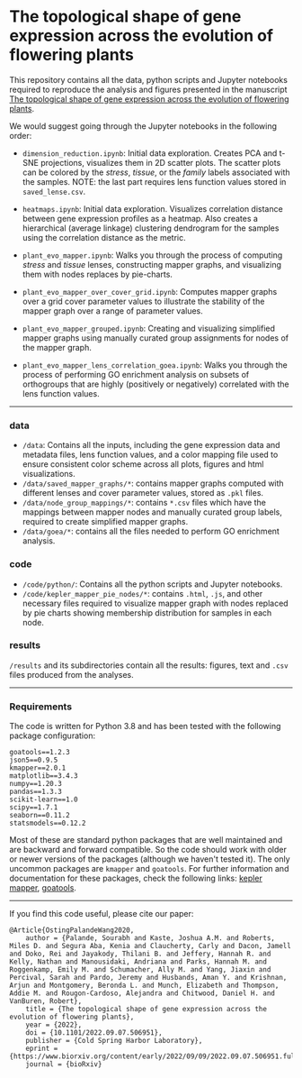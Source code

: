 # The topological shape of gene expression across the evolution of flowering plants

This repository contains all the data, python scripts and Jupyter notebooks required to reproduce the analysis and figures presented in the manuscript [The topological shape of gene expression across the evolution of flowering plants](https://www.biorxiv.org/content/10.1101/2022.09.07.506951v1).

We would suggest going through the Jupyter notebooks in the following order:

- `dimension_reduction.ipynb`: Initial data exploration. Creates PCA and t-SNE projections, visualizes them in 2D scatter plots. The scatter plots can be colored by the *stress*, *tissue*, or the *family* labels associated with the samples. NOTE: the last part requires lens function values stored in `saved_lense.csv`.

- `heatmaps.ipynb`: Initial data exploration. Visualizes correlation distance between gene expression profiles as a heatmap. Also creates a hierarchical (average linkage) clustering dendrogram for the samples using the correlation distance as the metric.

- `plant_evo_mapper.ipynb`: Walks you through the process of computing *stress* and *tissue* lenses, constructing mapper graphs, and visualizing them with nodes replaces by pie-charts.
- `plant_evo_mapper_over_cover_grid.ipynb`: Computes mapper graphs over a grid cover parameter values to illustrate the stability of the mapper graph over a range of parameter values.
- `plant_evo_mapper_grouped.ipynb`: Creating and visualizing simplified mapper graphs using manually curated group assignments for nodes of the mapper graph.
- `plant_evo_mapper_lens_correlation_goea.ipynb`: Walks you through the process of performing GO enrichment analysis on subsets of orthogroups that are highly (positively or negatively) correlated with the lens function values.

<hr>

### data
- `/data`: Contains all the inputs, including the gene expression data and metadata files, lens function values, and a color mapping file used to ensure consistent color scheme across all plots, figures and html visualizations.
- `/data/saved_mapper_graphs/*`: contains mapper graphs computed with different lenses and cover parameter values, stored as `.pkl` files.
- `/data/node_group_mappings/*`: contains `*.csv` files which have the mappings between mapper nodes and manually curated group labels, required to create simplified mapper graphs.
- `/data/goea/*`: contains all the files needed to perform GO enrichment analysis.

### code
- `/code/python/`: Contains all the python scripts and Jupyter notebooks.
- `/code/kepler_mapper_pie_nodes/*`: contains `.html`, `.js`, and other necessary files required to visualize mapper graph with nodes replaced by pie charts showing membership distribution for samples in each node.

### results
`/results` and its subdirectories contain all the results: figures, text and `.csv` files produced from the analyses.

<hr>

### Requirements
The code is written for Python 3.8 and has been tested with the following package configuration:

```
goatools==1.2.3
json5==0.9.5
kmapper==2.0.1
matplotlib==3.4.3
numpy==1.20.3
pandas==1.3.3
scikit-learn==1.0
scipy==1.7.1
seaborn==0.11.2
statsmodels==0.12.2
```

Most of these are standard python packages that are well maintained and are backward and forward compatible. So the code should work with older or newer versions of the packages (although we haven't tested it). The only uncommon packages are `kmapper` and `goatools`. For further information and documentation for these packages, check the following links: [kepler mapper](https://kepler-mapper.scikit-tda.org/en/latest/), [goatools](https://pypi.org/project/goatools/).

<hr>

If you find this code useful, please cite our paper:

```
@Article{OstingPalandeWang2020,
	author = {Palande, Sourabh and Kaste, Joshua A.M. and Roberts, Miles D. and Segura Aba, Kenia and Claucherty, Carly and Dacon, Jamell and Doko, Rei and Jayakody, Thilani B. and Jeffery, Hannah R. and Kelly, Nathan and Manousidaki, Andriana and Parks, Hannah M. and Roggenkamp, Emily M. and Schumacher, Ally M. and Yang, Jiaxin and Percival, Sarah and Pardo, Jeremy and Husbands, Aman Y. and Krishnan, Arjun and Montgomery, Beronda L. and Munch, Elizabeth and Thompson, Addie M. and Rougon-Cardoso, Alejandra and Chitwood, Daniel H. and VanBuren, Robert},
	title = {The topological shape of gene expression across the evolution of flowering plants},
	year = {2022},
	doi = {10.1101/2022.09.07.506951},
	publisher = {Cold Spring Harbor Laboratory},
	eprint = {https://www.biorxiv.org/content/early/2022/09/09/2022.09.07.506951.full.pdf},
	journal = {bioRxiv}
```

